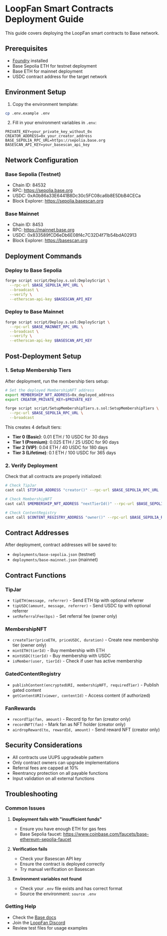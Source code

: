 # LoopFan Smart Contracts Deployment Guide

This guide covers deploying the LoopFan smart contracts to Base network.

## Prerequisites

- [Foundry](https://getfoundry.sh/) installed
- Base Sepolia ETH for testnet deployment
- Base ETH for mainnet deployment
- USDC contract address for the target network

## Environment Setup

1. Copy the environment template:
```bash
cp .env.example .env
```

2. Fill in your environment variables in `.env`:
```env
PRIVATE_KEY=your_private_key_without_0x
CREATOR_ADDRESS=0x_your_creator_address
BASE_SEPOLIA_RPC_URL=https://sepolia.base.org
BASESCAN_API_KEY=your_basescan_api_key
```

## Network Configuration

### Base Sepolia (Testnet)
- Chain ID: 84532
- RPC: https://sepolia.base.org
- USDC: 0xA0b86a33E6441B8Dc30c5FC08ca6b8E5DbB4CECa
- Block Explorer: https://sepolia.basescan.org

### Base Mainnet
- Chain ID: 8453
- RPC: https://mainnet.base.org
- USDC: 0x833589fCD6eDb6E08f4c7C32D4f71b54bdA02913
- Block Explorer: https://basescan.org

## Deployment Commands

### Deploy to Base Sepolia
```bash
forge script script/Deploy.s.sol:DeployScript \
  --rpc-url $BASE_SEPOLIA_RPC_URL \
  --broadcast \
  --verify \
  --etherscan-api-key $BASESCAN_API_KEY
```

### Deploy to Base Mainnet
```bash
forge script script/Deploy.s.sol:DeployScript \
  --rpc-url $BASE_MAINNET_RPC_URL \
  --broadcast \
  --verify \
  --etherscan-api-key $BASESCAN_API_KEY
```

## Post-Deployment Setup

### 1. Setup Membership Tiers
After deployment, run the membership tiers setup:

```bash
# Set the deployed MembershipNFT address
export MEMBERSHIP_NFT_ADDRESS=0x_deployed_address
export CREATOR_PRIVATE_KEY=$PRIVATE_KEY

forge script script/SetupMembershipTiers.s.sol:SetupMembershipTiers \
  --rpc-url $BASE_SEPOLIA_RPC_URL \
  --broadcast
```

This creates 4 default tiers:
- **Tier 0 (Basic)**: 0.01 ETH / 10 USDC for 30 days
- **Tier 1 (Premium)**: 0.025 ETH / 25 USDC for 90 days  
- **Tier 2 (VIP)**: 0.04 ETH / 40 USDC for 180 days
- **Tier 3 (Lifetime)**: 0.1 ETH / 100 USDC for 365 days

### 2. Verify Deployment
Check that all contracts are properly initialized:

```bash
# Check TipJar
cast call $TIPJAR_ADDRESS "creator()" --rpc-url $BASE_SEPOLIA_RPC_URL

# Check MembershipNFT
cast call $MEMBERSHIP_NFT_ADDRESS "nextTierId()" --rpc-url $BASE_SEPOLIA_RPC_URL

# Check ContentRegistry
cast call $CONTENT_REGISTRY_ADDRESS "owner()" --rpc-url $BASE_SEPOLIA_RPC_URL
```

## Contract Addresses

After deployment, contract addresses will be saved to:
- `deployments/base-sepolia.json` (testnet)
- `deployments/base-mainnet.json` (mainnet)

## Contract Functions

### TipJar
- `tipETH(message, referrer)` - Send ETH tip with optional referrer
- `tipUSDC(amount, message, referrer)` - Send USDC tip with optional referrer
- `setReferralFee(bps)` - Set referral fee (owner only)

### MembershipNFT
- `createTier(priceETH, priceUSDC, duration)` - Create new membership tier (owner only)
- `mintETH(tierId)` - Buy membership with ETH
- `mintUSDC(tierId)` - Buy membership with USDC
- `isMember(user, tierId)` - Check if user has active membership

### GatedContentRegistry
- `publishContent(encryptedURI, membershipNFT, requiredTier)` - Publish gated content
- `getContentURI(viewer, contentId)` - Access content (if authorized)

### FanRewards
- `recordTip(fan, amount)` - Record tip for fan (creator only)
- `recordNFT(fan)` - Mark fan as NFT holder (creator only)
- `airdropReward(to, rewardId, amount)` - Send reward NFT (creator only)

## Security Considerations

- All contracts use UUPS upgradeable pattern
- Only contract owners can upgrade implementations
- Referral fees are capped at 10%
- Reentrancy protection on all payable functions
- Input validation on all external functions

## Troubleshooting

### Common Issues

1. **Deployment fails with "insufficient funds"**
   - Ensure you have enough ETH for gas fees
   - Base Sepolia faucet: https://www.coinbase.com/faucets/base-ethereum-sepolia-faucet

2. **Verification fails**
   - Check your Basescan API key
   - Ensure the contract is deployed correctly
   - Try manual verification on Basescan

3. **Environment variables not found**
   - Check your `.env` file exists and has correct format
   - Source the environment: `source .env`

### Getting Help

- Check the [Base docs](https://docs.base.org)
- Join the [LoopFan Discord](https://discord.gg/looopfan)
- Review test files for usage examples
